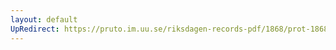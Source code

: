 ```yaml
---
layout: default
UpRedirect: https://pruto.im.uu.se/riksdagen-records-pdf/1868/prot-1868--fk--425/prot-1868--fk--425_041.pdf
---
```

